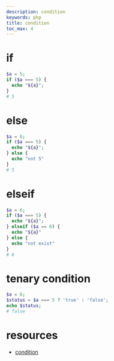 ```yaml
---
description: condition
keywords: php
title: condition
toc_max: 4
---
```


# if

```php
$a = 5;
if ($a === 5) {
  echo "${a}";
}
# 5
```

# else

```php
$a = 6;
if ($a === 5) {
  echo "${a}";
} else {
  echo "not 5"
}
# 5
```

# elseif

```php
$a = 6;
if ($a === 5) {
  echo "${a}";
} elseif ($a == 6) {
  echo "${a}"
} else {
  echo "not exist"
}
# 6
```

# tenary condition

```php
$a = 6;
$status = $a === 5 ? 'true' : 'false';
echo $status;
# false
```

# resources

* [condition](http://www.php.net/manual/en/language.control-structures.php)
